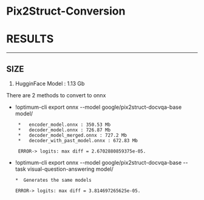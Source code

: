 # Pix2Struct-Conversion
# RESULTS
---

## SIZE


1.   HugginFace Model : 1.13 Gb

There are 2 methods to convert to onnx </br>
* !optimum-cli export onnx  --model google/pix2struct-docvqa-base model/

       *   encoder_model.onnx : 350.53 Mb
       *   decoder_model.onnx : 726.87 Mb
       *   decoder_model_merged.onnx : 727.2 Mb
       *   decoder_with_past_model.onnx : 672.83 Mb

       ERROR-> logits: max diff = 2.6702880859375e-05.


*  !optimum-cli export onnx --model  google/pix2struct-docvqa-base --task visual-question-answering model/

       *  Generates the same models  

       ERROR-> logits: max diff = 3.814697265625e-05.   








  
      







